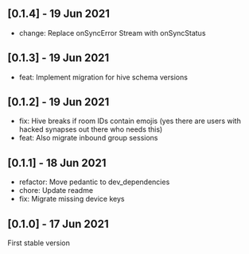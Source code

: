 ## [0.1.4] - 19 Jun 2021
- change: Replace onSyncError Stream with onSyncStatus

## [0.1.3] - 19 Jun 2021
- feat: Implement migration for hive schema versions

## [0.1.2] - 19 Jun 2021
- fix: Hive breaks if room IDs contain emojis (yes there are users with hacked synapses out there who needs this)
- feat: Also migrate inbound group sessions

## [0.1.1] - 18 Jun 2021
- refactor: Move pedantic to dev_dependencies
- chore: Update readme
- fix: Migrate missing device keys

## [0.1.0] - 17 Jun 2021

First stable version